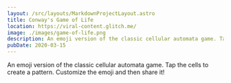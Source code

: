 ```yaml
---
layout: /src/layouts/MarkdownProjectLayout.astro
title: Conway's Game of Life
location: https://viral-content.glitch.me/
image: ./images/game-of-life.png
description: An emoji version of the classic cellular automata game. Tap the cells to create a pattern. Customize the emoji and then share it!
pubDate: 2020-03-15
---
```

An emoji version of the classic cellular automata game. Tap the cells to create a pattern. Customize the emoji and then share it!